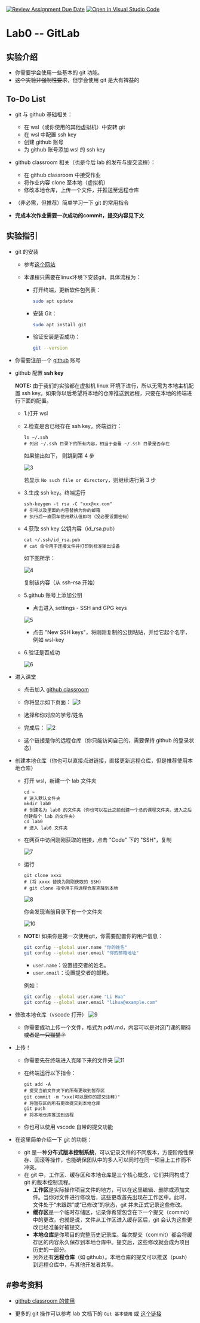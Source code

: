 [![Review Assignment Due Date](https://classroom.github.com/assets/deadline-readme-button-22041afd0340ce965d47ae6ef1cefeee28c7c493a6346c4f15d667ab976d596c.svg)](https://classroom.github.com/a/S5MWFPp9)
[![Open in Visual Studio Code](https://classroom.github.com/assets/open-in-vscode-2e0aaae1b6195c2367325f4f02e2d04e9abb55f0b24a779b69b11b9e10269abc.svg)](https://classroom.github.com/online_ide?assignment_repo_id=16022882&assignment_repo_type=AssignmentRepo)
# Lab0 -- GitLab

## 实验介绍

* 你需要学会使用一些基本的 git 功能。
* ~~这个实验非强制性要求~~，但学会使用 git 是大有裨益的

## To-Do List

* git 与 github 基础相关：
  * 在 wsl（或你使用的其他虚拟机）中安转 git
  * 在 wsl 中配置 ssh key
  * 创建 github 账号
  * 为 github 账号添加 wsl 的 ssh key

* github classroom 相关（也是今后 lab 的发布与提交流程）：
  * 在 github classroom 中接受作业
  * 将作业内容 clone 至本地（虚拟机）
  * 修改本地仓库，上传一个文件，并推送至远程仓库

* （非必需，但推荐）简单学习一下 git 的常用指令

* **完成本次作业需要一次成功的commit，提交内容见下文**

## 实验指引

* git 的安装
  
  * 参考[这个网站](https://git-scm.com/book/zh/v2/%E8%B5%B7%E6%AD%A5-%E5%AE%89%E8%A3%85-Git)

  * 本课程只需要在linux环境下安装git，具体流程为：
    * 打开终端，更新软件包列表：

      ```bash
      sudo apt update
      ```

    * 安装 Git：

      ```bash
      sudo apt install git
      ```

    * 验证安装是否成功：

      ```bash
      git --version
      ```

* 你需要注册一个 [github](https://github.com/) 账号
* github 配置 **ssh key**

  **NOTE:** 由于我们的实验都在虚拟机 linux 环境下进行，所以无需为本地主机配置 ssh key。如果你以后希望将本地的仓库推送到远程，只要在本地的终端进行下面的配置。
  
  * 1.打开 wsl
  * 2.检查是否已经存在 ssh key。终端运行：
  
    ```shell
    ls ~/.ssh
    # 列出 ~/.ssh 目录下的所有内容，相当于查看 ~/.ssh 目录是否存在
    ```
  
    如果输出如下， 则跳到第 4 步
  
    ![3](pic/3.png)
  
    若显示 `No such file or directory`，则继续进行第 3 步
  
  * 3.生成 ssh key。终端运行
  
    ```shell
    ssh-keygen -t rsa -C "xxx@xx.com"
    # 引号以及里面的内容替换为你的邮箱
    # 执行后一直回车使用默认值即可（没必要设置密码）
    ```
  
  * 4.获取 ssh key 公钥内容（id_rsa.pub）
  
    ```shell
    cat ~/.ssh/id_rsa.pub
    # cat 命令用于连接文件并打印到标准输出设备
    ```
  
    如下图所示：
  
    ![4](pic/4.png)
  
    复制该内容（从 ssh-rsa 开始）
  
  * 5.github 账号上添加公钥
    * 点击进入 settings - SSH and GPG keys
  
    ![5](pic/5.png)
  
    * 点击 "New SSH keys"，将刚刚复制的公钥粘贴，并给它起个名字，例如 wsl-key
  * 6.验证是否成功
  
    ![6](pic/6.png)
  
* 进入课堂

  * 点击加入 [github classroom](https://classroom.github.com/a/S5MWFPp9)

  * 你将显示如下页面：
  ![1](pic/1.png)

  * 选择和你对应的学号/姓名

  * 完成后：
  ![2](pic/2.png)

  * 这个链接是你的远程仓库（你只能访问自己的，需要保持 github 的登录状态）

* 创建本地仓库（你也可以直接点进链接，直接更新远程仓库，但是推荐使用本地仓库）
  * 打开 wsl，新建一个 lab 文件夹

    ```shell
    cd ~
    # 进入默认文件夹
    mkdir lab0
    # 创建名为 lab0 的文件夹（你也可以在此之前创建一个总的课程文件夹，进入之后创建每个 lab 的文件夹）
    cd lab0
    # 进入 lab0 文件夹
    ```
  
  * 在网页中访问刚刚获取的链接，点击 "Code" 下的 "SSH"，复制

    ![7](pic/7.png)

  * 运行

    ```shell
    git clone xxxx
    # (将 xxxx 替换为刚刚获取的 SSH)
    # git clone 指令用于将远程仓库克隆到本地
    ```

    ![8](pic/8.png)

    你会发现当前目录下有一个文件夹

      ![10](pic/10.png)
  
  * **NOTE:** 如果你是第一次使用git，你需要配置你的用户信息：

    ```bash
    git config --global user.name "你的姓名"
    git config --global user.email "你的邮箱地址"
    ```

    * `user.name`：设置提交者的姓名。
    * `user.email`：设置提交者的邮箱。

    例如：

    ```bash
    git config --global user.name "Li Hua"
    git config --global user.email "lihua@example.com"
    ```

* 修改本地仓库（vscode 打开）
  ![9](pic/9.png)
  * 你需要成功上传一个文件，格式为.pdf/.md，内容可以是对这门课的期待~~或者是一只猫猫？~~

* 上传！
  * 你需要先在终端进入克隆下来的文件夹
    ![11](pic/11.png)

  * 在终端运行以下指令：

    ```shell
    git add -A
    # 提交当前文件夹下的所有更改到暂存区
    git commit -m "xxx(可以是你的提交注释)"
    # 将暂存区的所有更改提交到本地仓库
    git push
    # 将本地仓库推送到远程
    ```

  * 你也可以使用 vscode 自带的提交功能

* 在这里简单介绍一下 git 的功能：
  * git 是一种**分布式版本控制系统**，可以记录文件的不同版本，方便阶段性保存、回滚等操作，也能确保团队中的多人可以同时在同一项目上工作而不冲突。
  * 在 git 中，工作区、缓存区和本地仓库是三个核心概念，它们共同构成了 git 的版本控制流程。
    * **工作区**是实际操作项目文件的地方，可以在这里编辑、删除或添加文件。当你对文件进行修改后，这些更改首先出现在工作区中。此时，文件处于“未跟踪”或“已修改”的状态，git 并未正式记录这些修改。
    * **缓存区**是一个临时存储区，记录你希望包含在下一个提交（commit）中的更改。也就是说，文件从工作区进入缓存区后，git 会认为这些更改已经准备好被提交。
    * **本地仓库**是你项目的完整历史记录库。每次提交（commit）都会将缓存区的内容永久保存到本地仓库中。提交后，这些修改就会成为项目历史的一部分。
    * 另外还有**远程仓库**（如 github）。本地仓库的提交可以推送（push）到远程仓库中，与其他开发者共享。

## #参考资料

* [github classroom 的使用](https://www.bilibili.com/video/BV12L41147r7?vd_source=4c29bc15f944e68c9ed01279da29e70e)

* 更多的 git 操作可以参考 lab 文档下的 `Git 基本使用` 或 [这个链接](https://www.fducslg.com/git-and-github/)